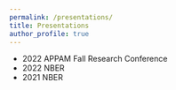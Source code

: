 ```yaml
---
permalink: /presentations/
title: Presentations
author_profile: true
---
```


* 2022 APPAM Fall Research Conference
* 2022 NBER
* 2021 NBER 
